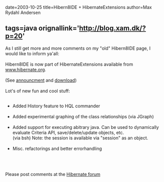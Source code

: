 date=2003-10-25
title=Hibern8IDE + HibernateExtensions
author=Max Rydahl Andersen

tags=java 
orignallink='http://blog.xam.dk/?p=20'
---
<div>
<p>As I still get more and more comments on my "old" Hibern8IDE page, I would like to inform ya'all:<br><br>
Hibern8IDE is now part of HibernateExtensions available from <a href="http://www.hibernate.org">www.hibernate.org</a>. <br><br>
(See <a href="http://forum.hibernate.org/viewtopic.php?t=924926">announcment</a> and <a href="http://www.hibernate.org/6.html">download</a>)<br><br>
Lot's of new fun and cool stuff:<br></p>
<ul>
<br><li>Added History feature to HQL commander</li>
<br><li>Added experimental graphing of the class relationships (via JGraph)</li>
<br><li>Added support for executing abitrary java. Can be used to dynamically<br>
  evaluate Criteria API, save/delete/update objects, etc.<br>
  (via bsh) Note: the session is available via "session" as an object.</li>
<br><li>Misc. refactorings and better errorhandling</li>
<br>
</ul>
<br><br>
Please post comments at the <a href="http://forum.hibernate.org/viewtopic.php?t=924926">Hibernate forum</a>
</div>
